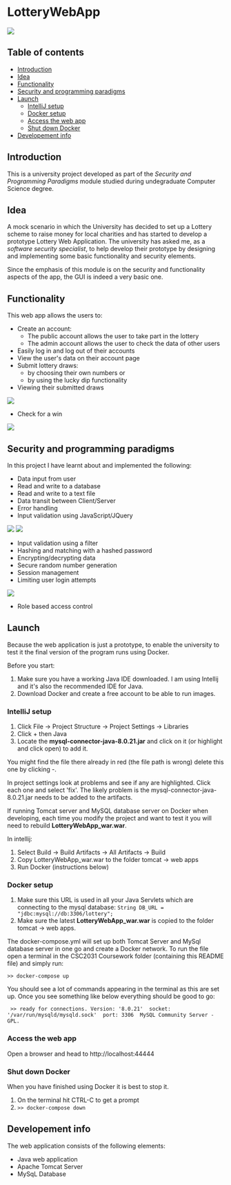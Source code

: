 # LotteryWebApp

![](https://github.com/IgaIgs/LotteryWebApp/blob/master/AppCaptures/home_page.png)

## Table of contents
* [Introduction](#introduction)
* [Idea](#idea)
* [Functionality](#functionality)
* [Security and programming paradigms](#security-and-programming-paradigms)
* [Launch](#launch)
  - [IntelliJ setup](#intellij-setup)
  - [Docker setup](#docker-setup)
  - [Access the web app](#access-the-web-app)
  - [Shut down Docker](#shut-down-docker)
* [Developement info](#developement-info)

## Introduction

This is a university project developed as part of the *Security and Programming Paradigms* module studied during undegraduate Computer Science degree.

## Idea

A mock scenario in which the University has decided to set up a Lottery scheme to raise money for local charities and has started to develop a prototype Lottery Web Application. 
The university has asked me, as a *software security specialist*, to help develop their prototype by designing and implementing some basic functionality and security elements.

Since the emphasis of this module is on the security and functionality aspects of the app, the GUI is indeed a very basic one.

## Functionality

This web app allows the users to:
* Create an account:
  - The public account allows the user to take part in the lottery
  - The admin account allows the user to check the data of other users
* Easily log in and log out of their accounts
* View the user's data on their account page
* Submit lottery draws:
  - by choosing their own numbers or
  - by using the lucky dip functionality
* Viewing their submitted draws

![](https://github.com/IgaIgs/LotteryWebApp/blob/master/AppCaptures/home_page.png)

* Check for a win

![](https://github.com/IgaIgs/LotteryWebApp/blob/master/AppCaptures/checkforwin.png)


## Security and programming paradigms

In this project I have learnt about and implemented the following:
* Data input from user 
* Read and write to a database
* Read and write to a text file
* Data transit between Client/Server
* Error handling
* Input validation using JavaScript/JQuery

![](https://github.com/IgaIgs/LotteryWebApp/blob/master/AppCaptures/CLI%20validation.png)  ![](https://github.com/IgaIgs/LotteryWebApp/blob/master/AppCaptures/CLI.png)

* Input validation using a filter
* Hashing and matching with a hashed password
* Encrypting/decrypting data
* Secure random number generation
* Session management
* Limiting user login attempts

![](https://github.com/IgaIgs/LotteryWebApp/blob/master/AppCaptures/error%20login.png)

* Role based access control

## Launch

Because the web application is just a prototype, to enable the university to test it the final version of the program runs using Docker.

Before you start:
1) Make sure you have a working Java IDE downloaded. I am using Intellij and it's also the recommended IDE for Java.
2) Download Docker and create a free account to be able to run images.

### IntelliJ setup

1. Click File -> Project Structure -> Project Settings -> Libraries
2. Click + then Java 
3. Locate the **mysql-connector-java-8.0.21.jar** and click on it (or highlight and click open) to add it.

You might find the file there already in red (the file path is wrong) delete this one by clicking -.

In project settings look at problems and see if any are highlighted. Click each one and select 'fix'. The likely problem is the mysql-connector-java-8.0.21.jar needs to be added to the artifacts.

If running Tomcat server and MySQL database server on Docker when developing, each time you modify the project and want to test it you will need to rebuild **LotteryWebApp_war.war**. 

In intellij:
1. Select Build -> Build Artifacts -> All Artifacts -> Build
2. Copy LotteryWebApp_war.war to the folder tomcat -> web apps
3. Run Docker (instructions below)

### Docker setup

1. Make sure this URL is used in all your Java Servlets which are connecting to the mysql database:
```String DB_URL = "jdbc:mysql://db:3306/lottery";```
2. Make sure the latest **LotteryWebApp_war.war** is copied to the folder tomcat -> web apps.

The docker-compose.yml will set up both Tomcat Server and MySql database server in one go and create a Docker network. To run the file open a terminal in the CSC2031 Coursework folder (containing this README file) and simply run:

```>> docker-compose up ```

You should see a lot of commands appearing in the terminal as this are set up. Once you see something like below everything should be good to go:

``` >> ready for connections. Version: '8.0.21'  socket: '/var/run/mysqld/mysqld.sock'  port: 3306  MySQL Community Server - GPL.```

### Access the web app

Open a browser and head to http://localhost:44444

### Shut down Docker
When you have finished using Docker it is best to stop it. 

1. On the terminal hit CTRL-C to get a prompt
2. ``` >> docker-compose down ```

## Developement info

The web application consists of the following elements:

* Java web application
* Apache Tomcat Server
* MySqL Database

